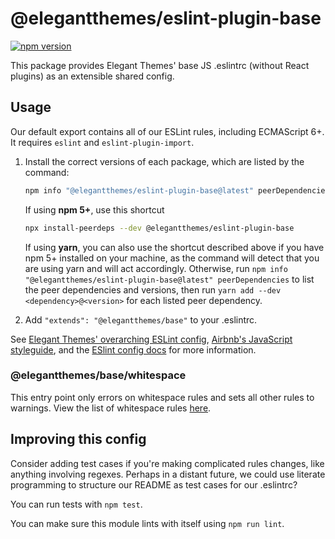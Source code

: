 # @elegantthemes/eslint-plugin-base

[![npm version](https://badge.fury.io/js/@elegantthemes/eslint-plugin-base.svg)](http://badge.fury.io/js/@elegantthemes/eslint-plugin-base)

This package provides Elegant Themes' base JS .eslintrc (without React plugins) as an extensible shared config.

## Usage

Our default export contains all of our ESLint rules, including ECMAScript 6+. It requires `eslint` and `eslint-plugin-import`.

1. Install the correct versions of each package, which are listed by the command:
   ```sh
   npm info "@elegantthemes/eslint-plugin-base@latest" peerDependencies
   ```
   If using **npm 5+**, use this shortcut
   ```sh
   npx install-peerdeps --dev @elegantthemes/eslint-plugin-base
   ```
   If using **yarn**, you can also use the shortcut described above if you have npm 5+ installed on your machine, as the command will detect that you are using yarn and will act accordingly.
   Otherwise, run `npm info "@elegantthemes/eslint-plugin-base@latest" peerDependencies` to list the peer dependencies and versions, then run `yarn add --dev <dependency>@<version>` for each listed peer dependency.

2. Add `"extends": "@elegantthemes/base"` to your .eslintrc.

See [Elegant Themes' overarching ESLint config](https://npmjs.com/package/@elegantthemes/eslint-plugin), [Airbnb's JavaScript styleguide](https://github.com/elegantthemes/javascript), and the [ESlint config docs](https://eslint.org/docs/user-guide/configuring#extending-configuration-files) for more information.

### @elegantthemes/base/whitespace

This entry point only errors on whitespace rules and sets all other rules to warnings. View the list of whitespace rules [here](https://github.com/elegantthemes/javascript/blob/master/packages/eslint-plugin-base/whitespace.js).

## Improving this config

Consider adding test cases if you're making complicated rules changes, like anything involving regexes. Perhaps in a distant future, we could use literate programming to structure our README as test cases for our .eslintrc?

You can run tests with `npm test`.

You can make sure this module lints with itself using `npm run lint`.
